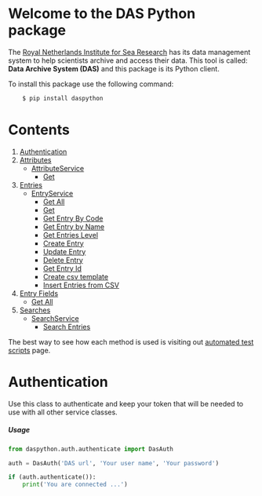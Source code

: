 # Welcome to the DAS Python package

The [Royal Netherlands Institute for Sea Research](https://www.nioz.nl) has its data management system to help scientists archive and access their data. This tool is called: **Data Archive System (DAS)** and this package is its Python client.

To install this package use the following command:

```powershell
    $ pip install daspython
```


# Contents

1. [Authentication](#authentication)
1. [Attributes](#attributes)
    * [AttributeService](#attributeservice)
      * [Get](#get-attribute)
1. [Entries](#entries)
    * [EntryService](#entryservice)
      * [Get All](#get-all-entries)
      * [Get](#get-entry)
      * [Get Entry By Code](#get-entry-by-code)    
      * [Get Entry by Name](#get-entry-by-name)  
      * [Get Entries Level](#get-entries-level)
      * [Create Entry](#create-entry)
      * [Update Entry](#update-entry)
      * [Delete Entry](#delete-entry)
      * [Get Entry Id](#get-entry-id)
      * [Create csv template](#create-csv-template)
      * [Insert Entries from CSV](#insert-entries-from-csv)
1. [Entry Fields](#entryfields)
      * [Get All](#get-all-entryfields)
1. [Searches](#searches)
    * [SearchService](#searchservice)
      * [Search Entries](#search-entries)

The best way to see how each method is used is visiting out [automated test scripts](https://git.nioz.nl/ict-projects/das-python/-/tree/master/tests) page.

# Authentication

Use this class to authenticate and keep your token that will be needed to use with all other service classes.

##### Usage

```python
from daspython.auth.authenticate import DasAuth

auth = DasAuth('DAS url', 'Your user name', 'Your password')

if (auth.authenticate()):
    print('You are connected ...')    
```